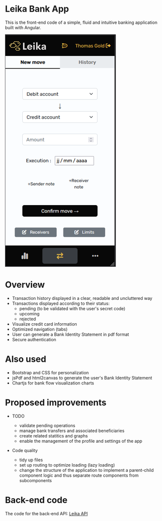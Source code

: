# Leika Bank App
This is the front-end code of a simple, fluid and intuitive banking application built with Angular.

![Preview app](https://github.com/LSS-commits/leika_app/blob/main/screen_leika_front.PNG?raw=true)

# Overview
- Transaction history displayed in a clear, readable and uncluttered way
- Transactions displayed according to their status:
    - pending (to be validated with the user's secret code)
    - upcoming
    - rejected 
- Visualize credit card information
- Optimized navigation (tabs) 
- User can generate a Bank Identity Statement in pdf format 
- Secure authentication

# Also used
- Bootstrap and CSS for personalization
- jsPdf and html2canvas to generate the user's Bank Identity Statement
- Chartjs for bank flow visualization charts

# Proposed improvements
- TODO
    - validate pending operations
    - manage bank transfers and associated beneficiaries
    - create related statitics and graphs
    - enable the management of the profile and settings of the app
    
- Code quality
    - tidy up files
    - set up routing to optimize loading (lazy loading)
    - change the structure of the application to implement a parent-child component logic and thus separate route components from subcomponents

# Back-end code
The code for the back-end API: [Leika API](https://github.com/LSS-commits/leika_api)


